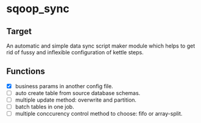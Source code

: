 # sqoop_sync

## Target

An automatic and simple data sync script maker module which helps to get rid of fussy and inflexible configuration of kettle steps.

## Functions

- [x] business params in another config file.
- [ ] auto create table from source database schemas.
- [ ] multiple update method: overwrite and partition.
- [ ] batch tables in one job.
- [ ] multiple conccurency control method to choose: fifo or array-split.
